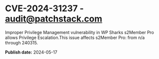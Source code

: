# CVE-2024-31237 - audit@patchstack.com

Improper Privilege Management vulnerability in WP Sharks s2Member Pro allows Privilege Escalation.This issue affects s2Member Pro: from n/a through 240315.

**Publish date:** 2024-05-17

